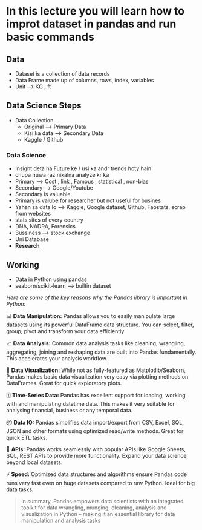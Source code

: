 
# In this lecture you will learn how to improt dataset in pandas and run basic commands

## Data

- Dataset is a collection of data records
- Data Frame made up of columns, rows, index, variables
- Unit --> KG , ft

## Data Science Steps

- Data Collection
    * Original --> Primary Data
    + Kisi ka data --> Secondary Data
    + Kaggle / Github
  
### Data Science

- Insight deta ha Future ke / usi ka andr trends hoty hain
- chupa huwa raz nikalna analyze kr ka
- Primary --> Cost , link , Famous , statistical , non-bias
- Secondary --> Google/Youtube
- Secondary is valuable
- Primary is valube for researcher  but not useful for busines
- Yahan sa data lo --> Kaggle, Google dataset, Github, Faostats, scrap from websites
- stats sites of every country
- DNA, NADRA, Forensics
- Bussiness --> stock exchange
- Uni Database
- **Research**

## Working

- Data in Python using pandas
- seaborn/scikit-learn --> builtin dataset
  
_Here are some of the key reasons why the Pandas library is important in Python:_

📊 **Data Manipulation:** Pandas allows you to easily manipulate large datasets using its powerful DataFrame data structure. You can select, filter, group, pivot and transform your data efficiently.

📈 **Data Analysis:** Common data analysis tasks like cleaning, wrangling, aggregating, joining and reshaping data are built into Pandas fundamentally. This accelerates your analysis workflow.

📝 **Data Visualization:** While not as fully-featured as Matplotlib/Seaborn, Pandas makes basic data visualization very easy via plotting methods on DataFrames. Great for quick exploratory plots.

🗓 **Time-Series Data:** Pandas has excellent support for loading, working with and manipulating datetime data. This makes it very suitable for analysing financial, business or any temporal data.

📦 **Data IO:** Pandas simplifies data import/export from CSV, Excel, SQL, JSON and other formats using optimized read/write methods. Great for quick ETL tasks.

📡 **APIs:** Pandas works seamlessly with popular APIs like Google Sheets, SQL, REST APIs to provide more functionality. Expand your data science beyond local datasets.

⚡ **Speed:** Optimized data structures and algorithms ensure Pandas code runs very fast even on huge datasets compared to raw Python. Ideal for big data tasks.

> In summary, Pandas empowers data scientists with an integrated toolkit for data wrangling, munging, cleaning, analysis and visualization in Python – making it an essential library for data manipulation and analysis tasks
